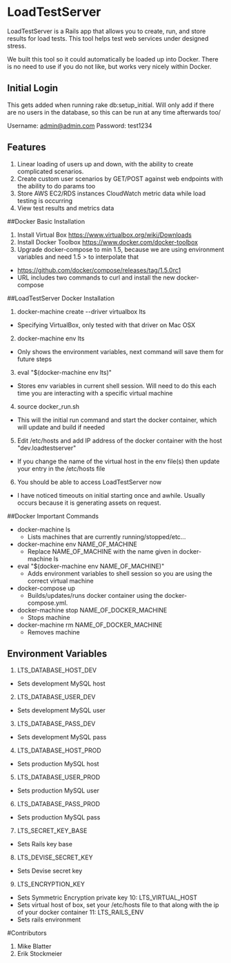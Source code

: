 # LoadTestServer

LoadTestServer is a Rails app that allows you to create, run, and store results for load tests.
This tool helps test web services under designed stress.

We built this tool so it could automatically be loaded up into Docker.  There is no need to use if you do not like, 
but works very nicely within Docker.
  
## Initial Login

This gets added when running rake db:setup_initial.  Will only add if there are no users in the database,
so this can be run at any time afterwards too/

Username: admin@admin.com
Password: test1234

## Features

1. Linear loading of users up and down, with the ability to create complicated scenarios.
2. Create custom user scenarios by GET/POST against web endpoints with the ability to do params too
3. Store AWS EC2/RDS instances CloudWatch metric data while load testing is occurring
4. View test results and metrics data

##Docker Basic Installation

1. Install Virtual Box https://www.virtualbox.org/wiki/Downloads
2. Install Docker Toolbox https://www.docker.com/docker-toolbox
3. Upgrade docker-compose to min 1.5, because we are using environment variables and need 1.5 > to interpolate that
  * https://github.com/docker/compose/releases/tag/1.5.0rc1
  * URL includes two commands to curl and install the new docker-compose

##LoadTestServer Docker Installation

1. docker-machine create --driver virtualbox lts
  * Specifying VirtualBox, only tested with that driver on Mac OSX
2. docker-machine env lts
  * Only shows the environment variables, next command will save them for future steps
3. eval "$(docker-machine env lts)"
  * Stores env variables in current shell session.  Will need to do this each time you are
  interacting with a specific virtual machine
4. source docker_run.sh
  * This will the initial run command and start the docker container, which will update and build if needed
5. Edit /etc/hosts and add IP address of the docker container with the host "dev.loadtestserver"
  * If you change the name of the virtual host in the env file(s) then update your entry in the /etc/hosts file
6. You should be able to access LoadTestServer now
  * I have noticed timeouts on initial starting once and awhile.  Usually occurs because it is
  generating assets on request.

##Docker Important Commands

* docker-machine ls
  * Lists machines that are currently running/stopped/etc...
* docker-machine env NAME_OF_MACHINE
  * Replace NAME_OF_MACHINE with the name given in docker-machine ls
* eval "$(docker-machine env NAME_OF_MACHINE)"
  * Adds environment variables to shell session so you are using the correct virtual machine
* docker-compose up
  * Builds/updates/runs docker container using the docker-compose.yml.
* docker-machine stop NAME_OF_DOCKER_MACHINE
  * Stops machine
* docker-machine rm NAME_OF_DOCKER_MACHINE
  * Removes machine
  
## Environment Variables

1. LTS_DATABASE_HOST_DEV
  * Sets development MySQL host
2. LTS_DATABASE_USER_DEV
  * Sets development MySQL user
3. LTS_DATABASE_PASS_DEV
  * Sets development MySQL pass
4. LTS_DATABASE_HOST_PROD
  * Sets production MySQL host
5. LTS_DATABASE_USER_PROD
  * Sets production MySQL user
6. LTS_DATABASE_PASS_PROD
  * Sets production MySQL pass
7. LTS_SECRET_KEY_BASE
  * Sets Rails key base
8. LTS_DEVISE_SECRET_KEY
  * Sets Devise secret key
9. LTS_ENCRYPTION_KEY
  * Sets Symmetric Encryption private key
10: LTS_VIRTUAL_HOST
  * Sets virtual host of box, set your /etc/hosts file to that along with the ip of your docker container
11: LTS_RAILS_ENV
  * Sets rails environment
  
#Contributors

1. Mike Blatter
2. Erik Stockmeier